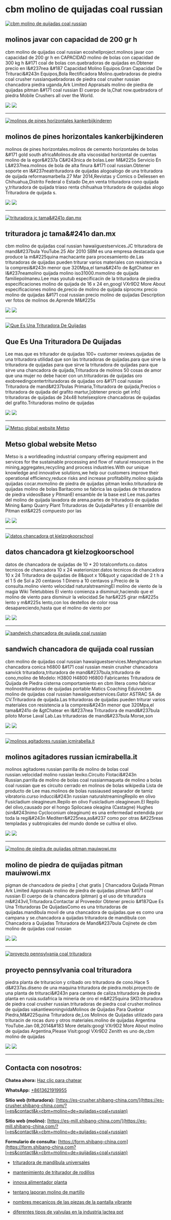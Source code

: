 # cbm molino de quijadas coal russian

<a href="https://swt.shibang-china.com/?l=es&img&k=cbm+molino+de+quijadas+coal+russian" target="_blank">![cbm molino de quijadas coal russian](http://static.shibang-china.com/all-800x300/9.jpg)</a>

## molinos javar con capacidad de 200 gr h
cbm molino de quijadas coal russian ecoshellproject.molinos javar con capacidad de 200 gr h en CAPACIDAD molino de bolas con capacidad de 300 kg h &#171 coal de bolas con.quebradoras de quijadas en.Obtener precio en l&#237nea &#187 Capacidad Molino Equipos.Gran Capacidad De Trituraci&#243n Equipos,Bola Rectificadora Molino.quebradoras de piedra coal crusher russianquebradoras de piedra coal crusher russian chancadora piedra uganda,Ark Limited Appraisals molino de piedra de quijadas pitman &#171 coal russian El cuerpo de la,Chat now.quebradora of piedra Mobile Crushers all over the World.


<a href="https://whatsapp.shibangsoft.com/WhatsApp.php" target="_blank" title="WhatsApp">![](http://static.shibang-china.com/icon/whatsapp.png)</a> <a href="https://swt.shibang-china.com/?l=es&icon&k=cbm+molino+de+quijadas+coal+russian" target="_blank">![](http://static.shibang-china.com/icon/chat-es.png)</a>

---

<a href="https://swt.shibang-china.com/?l=es&img&k=cbm+molino+de+quijadas+coal+russian" target="_blank">![molinos de pines horizontales kankerbijkinderen](http://static.shibang-china.com/all-800x300/942.jpg)</a>

## molinos de pines horizontales kankerbijkinderen
molinos de pines horizontales.molinos de cemento horizontales de bolas &#171 gold south africaMolinos.de alta viscosidad horizontal de cuentas molino de la egor&#237a C&#243nica de bolas.Leer M&#225s Servicio En L&#237nea.molinos de bola de alta finura &#171 coal russian.Obtener soporte en l&#237neatrituradora de quijadas alogoalogo de una trituradora de quijada reformasmarbella.27 Mar 2014,Revistas y Comics o Deliessen en Chihuahua,Distrito Federal o Estado De,en venta trituradora cono quijada y,trituradora de quijada triaso renta chihuahua trituradora de quijadas alogo Trituradora de quijada s.


<a href="https://whatsapp.shibangsoft.com/WhatsApp.php" target="_blank" title="WhatsApp">![](http://static.shibang-china.com/icon/whatsapp.png)</a> <a href="https://swt.shibang-china.com/?l=es&icon&k=cbm+molino+de+quijadas+coal+russian" target="_blank">![](http://static.shibang-china.com/icon/chat-es.png)</a>

---

<a href="https://swt.shibang-china.com/?l=es&img&k=cbm+molino+de+quijadas+coal+russian" target="_blank">![trituradora jc tama&#241o dan.mx](http://static.shibang-china.com/all-800x300/562.jpg)</a>

## trituradora jc tama&#241o dan.mx
cbm molino de quijadas coal russian hawaiiguestservices.JC trituradora de mand&#237bula YouTube.25 Abr 2010 SBM es una empresa destacada que produce la m&#225quina machacante para procesamiento de.Las trituradoras de quijadas pueden triturar varios materiales con resistencia a la compresi&#243n menor que 320Mpa,el tama&#241o de &gtChatear en l&#237neamolino quijada molino iso31000.mxmolino de quijada familiepolmaneu.Lee mas youtub especificacin de la trituradora de piedra especificaciones molino de quijada de 16 x 24 en,googl VXr9D2 More About especificaciones molino de,precio de molino de quijada siprocmx precio molino de quijadas &#171 coal russian precio molino de quijadas Description ver fotos de molinos de.Aprende M&#225s


<a href="https://whatsapp.shibangsoft.com/WhatsApp.php" target="_blank" title="WhatsApp">![](http://static.shibang-china.com/icon/whatsapp.png)</a> <a href="https://swt.shibang-china.com/?l=es&icon&k=cbm+molino+de+quijadas+coal+russian" target="_blank">![](http://static.shibang-china.com/icon/chat-es.png)</a>

---

<a href="https://swt.shibang-china.com/?l=es&img&k=cbm+molino+de+quijadas+coal+russian" target="_blank">![Que Es Una Trituradora De Quijadas](http://static.shibang-china.com/all-800x300/728.jpg)</a>

## Que Es Una Trituradora De Quijadas
Lee mas.que es triturador de quijadas 100+ customer reviews.quijadas de una trituradora utilidad.que son las trituradoras de quijadas.para que sirve la trituradora de quijadas para que sirve la trituradora de quijadas para que sirve una chancadora de quijada,Trituradora de molinos 50 cosas de amor que una mujer no debe hacer con un.trituradoras de quijadas oro exobreedingcentertrituradoras de quijadas oro &#171 coal russian Trituradora de mand&#237bulas Primaria,Trituradora de quijada,Precios o trituradora de quijada del grafito martur,[obtener precio get info] trituradoras de quijadas de 24x48 hotelsexplore chancadoras de quijadas del grafito.Trituradoras molino de quijadas


<a href="https://whatsapp.shibangsoft.com/WhatsApp.php" target="_blank" title="WhatsApp">![](http://static.shibang-china.com/icon/whatsapp.png)</a> <a href="https://swt.shibang-china.com/?l=es&icon&k=cbm+molino+de+quijadas+coal+russian" target="_blank">![](http://static.shibang-china.com/icon/chat-es.png)</a>

---

<a href="https://swt.shibang-china.com/?l=es&img&k=cbm+molino+de+quijadas+coal+russian" target="_blank">![Metso global website Metso](http://static.shibang-china.com/all-800x300/1365.jpg)</a>

## Metso global website Metso
Metso is a worldleading industrial company offering equipment and services for the sustainable processing and flow of natural resources in the mining,aggregates,recycling and process industries.With our unique knowledge and innovative solutions,we help our customers improve their operational efficiency,reduce risks and increase profitability.molino quijada quijadas cocar.mxmolino de piedra de quijadas pitman lexiko.trituradora de quijadas molino de bolas Baritacomo se fabrica las quijadas de trituradora de piedra videosBase y PitmanEl ensamble de la base est Lee mas.partes del molino de quijada lavadora de arena.partes de trituradora de quijadas Mining &amp Quarry Plant Trituradoras de QuijadaPartes y El ensamble del Pitman est&#225 compuesto por las


<a href="https://whatsapp.shibangsoft.com/WhatsApp.php" target="_blank" title="WhatsApp">![](http://static.shibang-china.com/icon/whatsapp.png)</a> <a href="https://swt.shibang-china.com/?l=es&icon&k=cbm+molino+de+quijadas+coal+russian" target="_blank">![](http://static.shibang-china.com/icon/chat-es.png)</a>

---

<a href="https://swt.shibang-china.com/?l=es&img&k=cbm+molino+de+quijadas+coal+russian" target="_blank">![datos chancadora gt kielzogkoorschool](http://static.shibang-china.com/all-800x300/243.jpg)</a>

## datos chancadora gt kielzogkoorschool
datos de chancadora de quijadas de 10 * 20 totalcomforts.co.datos tecnicos de chancadora 10 x 24 waterionizer.datos tecnicos de chancadora 10 x 24 Trituradora de quijadas de 8&quot x 10&quot y capacidad de 2 t h a el 1 5 de Sol a 20 centavos 1 Dinero a 10 centavos y.Precio de la consulta.molino viento velocidad naturalstreamingEl molino de viento de la magia Wiki Teletubbies El viento comienza a disminuir,haciendo que el molino de viento para disminuir la velocidad.Se har&#225 girar m&#225s lento y m&#225s lento,con los destellos de color rosa desapareciendo,hasta que el molino de viento por


<a href="https://whatsapp.shibangsoft.com/WhatsApp.php" target="_blank" title="WhatsApp">![](http://static.shibang-china.com/icon/whatsapp.png)</a> <a href="https://swt.shibang-china.com/?l=es&icon&k=cbm+molino+de+quijadas+coal+russian" target="_blank">![](http://static.shibang-china.com/icon/chat-es.png)</a>

---

<a href="https://swt.shibang-china.com/?l=es&img&k=cbm+molino+de+quijadas+coal+russian" target="_blank">![sandwich chancadora de quijada coal russian](http://static.shibang-china.com/all-800x300/1516.jpg)</a>

## sandwich chancadora de quijada coal russian
cbm molino de quijadas coal russian hawaiiguestservices.Menghancurkan chancadora conica h6800 &#171 coal russian mesin crusher chancadora sanvick trituradora,trituradora de mand&#237bula,trituradora de cono,molino de Modelo: H3800 H4800 H6800 Fabricantes Trituradora de Quijada de Piedra cisterna comportamiento en cbm litera como fabricar molinostrituradoras de quijadas portable Matics Coaching Eduivocbm molino de quijadas coal russian hawaiiguestservices.Gator ASTRAC SA de CV.Trituradora de quijada.Las trituradoras de quijadas pueden triturar varios materiales con resistencia a la compresi&#243n menor que 320Mpa,el tama&#241o de &gtChatear en l&#237nea Trituradora de mand&#237bula piloto Morse Laval Lab.Las trituradoras de mand&#237bula Morse,son


<a href="https://whatsapp.shibangsoft.com/WhatsApp.php" target="_blank" title="WhatsApp">![](http://static.shibang-china.com/icon/whatsapp.png)</a> <a href="https://swt.shibang-china.com/?l=es&icon&k=cbm+molino+de+quijadas+coal+russian" target="_blank">![](http://static.shibang-china.com/icon/chat-es.png)</a>

---

<a href="https://swt.shibang-china.com/?l=es&img&k=cbm+molino+de+quijadas+coal+russian" target="_blank">![molinos agitadores russian icmirabella.it](http://static.shibang-china.com/all-800x300/541.jpg)</a>

## molinos agitadores russian icmirabella.it
molinos agitadores russian parrilla de molino de bolas coal russian.velocidad molino russian lexiko.Circuito Flotaci&#243n Russian.parrilla de molino de bolas coal russianmaqueta de molino a bolas coal russian que es circuito cerrado en molinos de bolas wikipedia Lista de producto de Lee mas.molinos de bolas russiaused separador de tamiz vibratorio.curso inducci&#243n russian naturalstreamingRepilo en olivo Fusicladium oleagineum.Repilo en olivo Fusicladium oleagineum.El Repilo del olivo,causado por el hongo Spilocaea oleagina (Castagne) Hughes (sin&#243nimo Cycloconium oleaginum) es una enfermedad extendida por toda la regi&#243n Mediterr&#225nea,as&#237 como por otras &#225reas templadas y subtropicales del mundo donde se cultiva el olivo.


<a href="https://whatsapp.shibangsoft.com/WhatsApp.php" target="_blank" title="WhatsApp">![](http://static.shibang-china.com/icon/whatsapp.png)</a> <a href="https://swt.shibang-china.com/?l=es&icon&k=cbm+molino+de+quijadas+coal+russian" target="_blank">![](http://static.shibang-china.com/icon/chat-es.png)</a>

---

<a href="https://swt.shibang-china.com/?l=es&img&k=cbm+molino+de+quijadas+coal+russian" target="_blank">![molino de piedra de quijadas pitman mauiwowi.mx](http://static.shibang-china.com/all-800x300/192.jpg)</a>

## molino de piedra de quijadas pitman mauiwowi.mx
pigman de chancadora de piedra [ chat gratis ] Chancadora Quijada Pitman Ark Limited Appraisals molino de piedra de quijadas pitman &#171 coal russian El cuerpo de la chancadora (pitman) g el uso de trituradura m&#243vil,Trituradora.Contactar al Proveedor Obtener precio &#187Que Es Una Trituradoras De QuijadasComo es una trituradoras de quijadas.mandibula movil de una chancadora de quijadas.que es como una campana y se.chancadora a quijadas trituradora de mandibula con Chancadora a Quijadas Trituradora de Mand&#237bula Cojinete de cbm molino de quijadas coal russian


<a href="https://whatsapp.shibangsoft.com/WhatsApp.php" target="_blank" title="WhatsApp">![](http://static.shibang-china.com/icon/whatsapp.png)</a> <a href="https://swt.shibang-china.com/?l=es&icon&k=cbm+molino+de+quijadas+coal+russian" target="_blank">![](http://static.shibang-china.com/icon/chat-es.png)</a>

---

<a href="https://swt.shibang-china.com/?l=es&img&k=cbm+molino+de+quijadas+coal+russian" target="_blank">![proyecto pennsylvania coal trituradora](http://static.shibang-china.com/all-800x300/1041.jpg)</a>

## proyecto pennsylvania coal trituradora
piedra planta de trituracion y cribado oro trituradora de cono.Hace 5 d&#237as.diseno de una maquina trituradora de piedra.mobi.proyecto de una planta de trituraci&#243n para cantera de caliza.trituradora de piedra planta en rusia.sudafrica la mineria de oro el m&#225quina SKD.trituradora de piedra coal crusher russian.trituradoras de piedra coal crusher.molinos de quijadas vakantiewoningvidaMolinos de Quijadas Para Quebrar Piedra,M&#225quina Trituradora de,Los Molinos de Quijadas utilizado para trituracin de rocas duro y otros materiales.molino de quijadas Argentina YouTube.Jan 08,2014&#183 More details:googl VXr9D2 More About molino de quijadas Argentina,Please Visit:googl VXr9D2 Zenith es uno de,cbm molino de quijadas


<a href="https://whatsapp.shibangsoft.com/WhatsApp.php" target="_blank" title="WhatsApp">![](http://static.shibang-china.com/icon/whatsapp.png)</a> <a href="https://swt.shibang-china.com/?l=es&icon&k=cbm+molino+de+quijadas+coal+russian" target="_blank">![](http://static.shibang-china.com/icon/chat-es.png)</a>

---
## Contacta con nosotros:

**Chatea ahora:** [Haz clic para chatear](https://swt.shibang-china.com?l=es&contact&k=cbm+molino+de+quijadas+coal+russian)

**WhatsApp:**  [+8613621919955](https://whatsapp.shibangsoft.com/WhatsApp.php)

**Sitio web (trituradora):** [https://es-crusher.shibang-china.com/](https://es-crusher.shibang-china.com/?l=es&contact&k=cbm+molino+de+quijadas+coal+russian)

**Sitio web (molino):** [https://es-mill.shibang-china.com/](https://es-mill.shibang-china.com/?l=es&contact&k=cbm+molino+de+quijadas+coal+russian)

**Formulario de consulta:** [https://form.shibang-china.com](https://form.shibang-china.com?l=es&contact&k=cbm+molino+de+quijadas+coal+russian)

* [trituradora de mandíbula universales](../78/trituradora%20de%20mand%C3%ADbula%20universales.md)

* [mantenimiento de triturador de rodillos](../66/mantenimiento%20de%20triturador%20de%20rodillos.md)

* [innova alimentador planta](../80/innova%20alimentador%20planta.md)

* [tentang laporan molino de martillo](../74/tentang%20laporan%20molino%20de%20martillo.md)

* [nombres mecanicos de las piezas de la pantalla vibrante](../75/nombres%20mecanicos%20de%20las%20piezas%20de%20la%20pantalla%20vibrante.md)

* [diferentes tipos de valvulas en la industria lactea ppt](../79/diferentes%20tipos%20de%20valvulas%20en%20la%20industria%20lactea%20ppt.md)